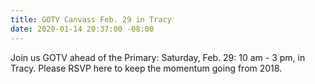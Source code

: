 ```yaml
---
title: GOTV Canvass Feb. 29 in Tracy
date: 2020-01-14 20:37:00 -08:00
---
```


Join us GOTV ahead of the Primary: Saturday, Feb. 29:  10 am - 3 pm, in Tracy.  Please RSVP here to keep the momentum going from 2018. 